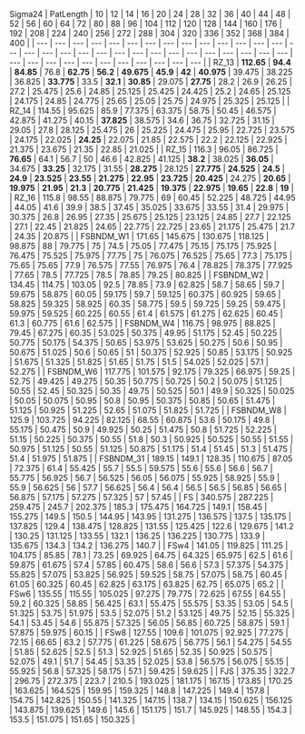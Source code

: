 Sigma24
|  PatLength  |  10  |  12  |  14  |  16  |  20  |  24  |  28  |  32  |  36  |  40  |  44  |  48  |  52  |  56  |  60  |  64  |  72  |  80  |  88  |  96  |  104  |  112  |  120  |  128  |  144  |  160  |  176  |  192  |  208  |  224  |  240  |  256  |  272  |  288  |  304  |  320  |  336  |  352  |  368  |  384  |  400  |
|    ---  |  ---  |  ---  |  ---  |  ---  |  ---  |  ---  |  ---  |  ---  |  ---  |  ---  |  ---  |  ---  |  ---  |  ---  |  ---  |  ---  |  ---  |  ---  |  ---  |  ---  |  ---  |  ---  |  ---  |  ---  |  ---  |  ---  |  ---  |  ---  |  ---  |  ---  |  ---  |  ---  |  ---  |  ---  |  ---  |  ---  |  ---  |  ---  |  ---  |  ---    |
|  RZ_13  |   **112.65**   |   **94.4**   |   **84.85**   |  76.8  |   **62.75**   |   **56.2**   |   **49.675**   |   **45.9**   |   **42**   |   **40.975**   |  39.475  |  38.225  |  36.825  |   **33.775**   |  33.5  |   **32.1**   |   **30.85**   |  29.075  |   **27.75**   |  28.2  |  26.9  |  26.25  |  27.2  |  25.475  |  25.6  |  24.85  |  25.125  |  25.425  |  24.425  |  25.2  |  24.65  |  25.125  |  24.175  |  24.85  |  24.775  |  25.65  |  25.05  |  25.75  |  24.975  |  25.325  |  25.125  |
|  RZ_14  |  114.55  |  95.625  |  85.9  |  77.375  |  63.375  |  58.75  |  50.45  |  46.575  |  42.875  |  41.275  |  40.15  |   **37.825**   |  38.575  |  34.6  |  36.75  |  32.725  |  31.15  |  29.05  |  27.8  |  28.125  |  25.475  |  26  |  25.225  |  24.475  |  25.95  |  22.725  |  23.575  |  24.175  |  22.025  |   **24.25**   |  22.075  |  21.85  |  22.575  |  22.2  |  22.125  |  22.925  |  21.375  |  23.675  |  21.35  |  22.85  |  21.025  |
|  RZ_15  |  116.3  |  96.05  |  86.725  |   **76.65**   |  64.1  |  56.7  |  50  |  46.6  |  42.825  |  41.125  |   **38.2**   |  38.025  |   **36.05**   |  34.675  |   **33.25**   |  32.175  |  31.55  |   **28.275**   |  28.125  |   **27.775**   |   **24.525**   |   **24.5**   |   **24.9**   |   **23.525**   |   **23.55**   |   **21.275**   |   **22.95**   |   **23.725**   |   **20.425**   |  24.275  |   **20.65**   |   **19.975**   |   **21.95**   |   **21.3**   |   **20.775**   |   **21.425**   |   **19.375**   |   **22.975**   |   **19.65**   |   **22.8**   |   **19**   |
|  RZ_16  |  115.8  |  98.55  |  88.875  |  79.775  |  69  |  60.45  |  52.225  |  48.725  |  44.95  |  44.05  |  41.6  |  39.9  |  38.5  |  37.45  |  35.025  |  33.675  |  33.55  |  31.4  |  29.975  |  30.375  |  26.8  |  26.95  |  27.35  |  25.675  |  25.125  |  23.125  |  24.85  |  27.7  |  22.125  |  27.1  |  22.45  |  21.825  |  24.65  |  22.775  |  22.725  |  23.65  |  21.175  |  25.475  |  21.7  |  24.35  |  20.875  |
|  FSBNDM_W1  |  171.65  |  145.675  |  130.675  |  118.125  |  98.875  |  88  |  79.775  |  75  |  74.5  |  75.05  |  77.475  |  75.15  |  75.175  |  75.925  |  76.475  |  75.525  |  75.975  |  77.75  |  75  |  76.075  |  76.525  |  75.65  |  77.3  |  75.175  |  75.65  |  75.65  |  77.9  |  76.575  |  77.55  |  76.975  |  76.4  |  78.825  |  78.375  |  77.925  |  77.65  |  78.5  |  77.725  |  78.5  |  78.85  |  79.25  |  80.825  |
|  FSBNDM_W2  |  134.45  |  114.75  |  103.05  |  92.5  |  78.85  |  73.9  |  62.825  |  58.7  |  58.65  |  59.7  |  59.675  |  58.875  |  60.05  |  59.175  |  59.7  |  59.125  |  60.375  |  60.925  |  59.65  |  58.825  |  59.325  |  58.925  |  60.35  |  58.775  |  59.5  |  59.725  |  59.25  |  59.475  |  59.975  |  59.525  |  60.225  |  60.55  |  61.4  |  61.575  |  61.275  |  62.625  |  60.45  |  61.3  |  60.775  |  61.6  |  62.575  |
|  FSBNDM_W4  |  116.75  |  98.975  |  88.825  |  79.45  |  67.275  |  60.35  |  53.025  |  50.375  |  49.95  |  51.175  |  52.45  |  50.225  |  50.775  |  50.175  |  54.375  |  50.65  |  53.975  |  53.625  |  50.275  |  50.6  |  50.95  |  50.675  |  51.025  |  50.6  |  50.65  |  51  |  50.375  |  52.925  |  50.85  |  53.175  |  50.925  |  51.675  |  51.325  |  51.825  |  51.65  |  51.75  |  51.5  |  54.025  |  52.025  |  57.1  |  52.275  |
|  FSBNDM_W6  |  117.775  |  101.575  |  92.175  |  79.325  |  66.975  |  59.25  |  52.75  |  49.425  |  49.275  |  50.35  |  50.775  |  50.725  |  50.2  |  50.075  |  51.125  |  50.55  |  52.45  |  50.325  |  50.35  |  49.75  |  50.525  |  50.1  |  49.9  |  50.325  |  50.025  |  50.05  |  50.075  |  50.95  |  50.8  |  50.95  |  50.375  |  50.85  |  50.65  |  51.475  |  51.125  |  50.925  |  51.225  |  52.65  |  51.075  |  51.825  |  51.725  |
|  FSBNDM_W8  |  125.9  |  103.725  |  94.225  |  82.125  |  68.55  |  60.875  |  53.6  |  50.175  |  49.8  |  55.175  |  50.475  |  50.9  |  49.925  |  50.25  |  51.475  |  50.8  |  51.725  |  52.225  |  51.15  |  50.225  |  50.375  |  50.55  |  51.8  |  50.3  |  50.925  |  50.525  |  50.55  |  51.55  |  50.975  |  51.125  |  50.55  |  51.125  |  50.875  |  51.175  |  51.4  |  51.45  |  51.3  |  51.475  |  51.4  |  51.975  |  51.875  |
|  FSBNDM_31  |  189.15  |  149.1  |  128.35  |  110.675  |  87.05  |  72.375  |  61.4  |  55.425  |  55.7  |  55.5  |  59.575  |  55.6  |  55.6  |  56.6  |  56.7  |  55.775  |  56.925  |  56.7  |  56.525  |  56.05  |  56.075  |  55.925  |  58.925  |  55.9  |  55.9  |  56.625  |  56  |  57.7  |  56.625  |  56.4  |  56.4  |  56.5  |  56.5  |  56.85  |  56.65  |  56.875  |  57.175  |  57.275  |  57.325  |  57  |  57.45  |
|  FS  |  340.575  |  287.225  |  259.475  |  245.7  |  202.375  |  185.3  |  175.475  |  164.725  |  149.1  |  158.45  |  155.275  |  149.5  |  150.5  |  144.95  |  143.95  |  131.275  |  136.575  |  137.5  |  135.175  |  137.825  |  129.4  |  138.475  |  128.825  |  131.55  |  125.425  |  122.6  |  129.675  |  141.2  |  130.25  |  131.125  |  133.55  |  132.1  |  136.25  |  136.225  |  130.775  |  133.9  |  135.675  |  134.3  |  134.2  |  136.275  |  140.7  |
|  FSw4  |  141.05  |  119.825  |  111.25  |  104.175  |  85.85  |  78.1  |  73.25  |  69.925  |  64.75  |  64.325  |  65.975  |  62.5  |  61.6  |  59.875  |  61.675  |  57.4  |  57.85  |  60.475  |  58.6  |  56.6  |  57.3  |  57.375  |  54.375  |  55.825  |  57.075  |  53.825  |  56.925  |  59.525  |  58.75  |  57.075  |  58.75  |  60.45  |  61.05  |  60.325  |  60.45  |  62.825  |  63.175  |  63.825  |  62.75  |  65.075  |  65.2  |
|  FSw6  |  135.55  |  115.55  |  105.025  |  97.275  |  79.775  |  72.625  |  67.55  |  64.55  |  59.2  |  60.325  |  58.85  |  56.425  |  63.1  |  55.475  |  55.575  |  53.35  |  53.05  |  54.5  |  51.325  |  53.75  |  51.975  |  53.5  |  52.075  |  51.2  |  53.125  |  49.75  |  52.15  |  55.325  |  54.1  |  53.45  |  54.6  |  55.875  |  57.325  |  56.05  |  56.85  |  60.725  |  58.875  |  59.1  |  57.875  |  59.975  |  60.15  |
|  FSw8  |  127.55  |  109.6  |  101.075  |  92.925  |  77.275  |  72.15  |  66.65  |  63.2  |  57.775  |  61.225  |  58.675  |  56.775  |  56.1  |  54.275  |  54.55  |  51.85  |  52.625  |  52.5  |  51.3  |  52.925  |  51.65  |  52.35  |  50.925  |  50.575  |  52.075  |  49.1  |  51.7  |  54.45  |  53.35  |  52.025  |  53.8  |  56.575  |  56.075  |  55.15  |  55.925  |  56.8  |  57.325  |  58.175  |  57.1  |  59.425  |  59.625  |
|  FJS  |  375.35  |  322.7  |  296.75  |  272.375  |  223.7  |  210.5  |  193.025  |  181.175  |  167.15  |  173.85  |  170.25  |  163.625  |  164.525  |  159.95  |  159.325  |  148.8  |  147.225  |  149.4  |  157.8  |  154.75  |  142.825  |  150.55  |  141.325  |  147.15  |  138.7  |  134.15  |  150.625  |  156.125  |  143.875  |  139.625  |  149.6  |  145.6  |  151.175  |  151.7  |  145.925  |  148.55  |  154.3  |  153.5  |  151.075  |  151.65  |  150.325  |

